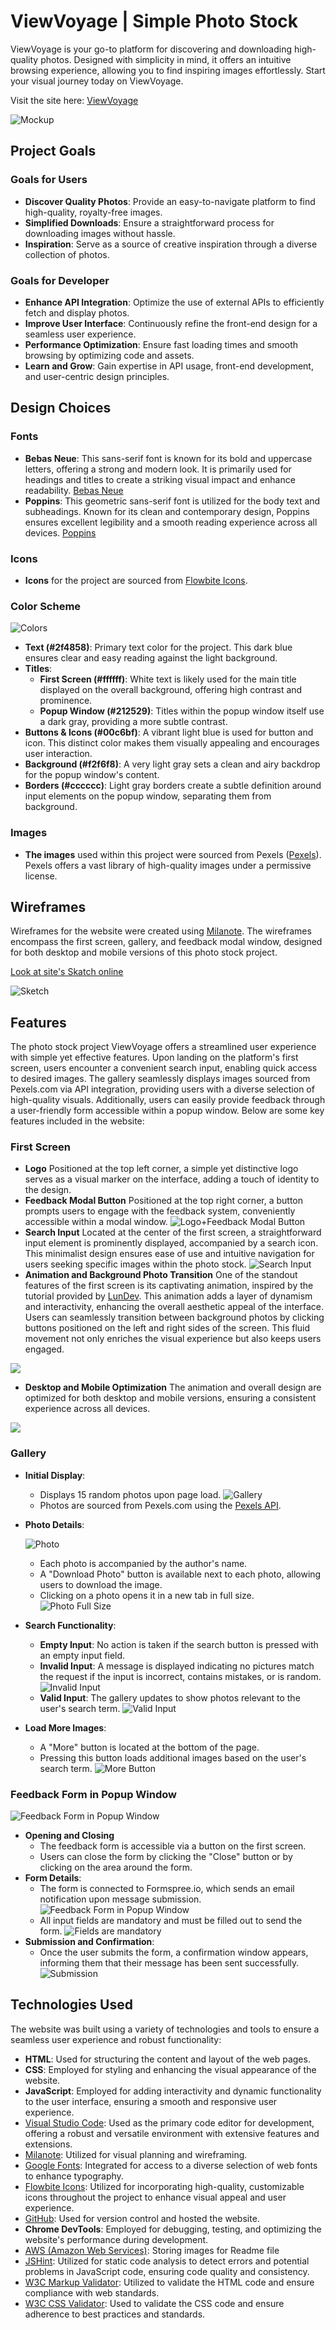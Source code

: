 # ViewVoyage | Simple Photo Stock

ViewVoyage is your go-to platform for discovering and downloading high-quality photos. Designed with simplicity in mind, it offers an intuitive browsing experience, allowing you to find inspiring images effortlessly. Start your visual journey today on ViewVoyage.

Visit the site here: [ViewVoyage](https://sshasholko.github.io/ViewVoyage/)

![Mockup](https://viewvoyage.s3.eu-north-1.amazonaws.com/mockup-vv.png)


## Project Goals

### Goals for Users
- **Discover Quality Photos**: Provide an easy-to-navigate platform to find high-quality, royalty-free images.
- **Simplified Downloads**: Ensure a straightforward process for downloading images without hassle.
- **Inspiration**: Serve as a source of creative inspiration through a diverse collection of photos.

### Goals for Developer
- **Enhance API Integration**: Optimize the use of external APIs to efficiently fetch and display photos.
- **Improve User Interface**: Continuously refine the front-end design for a seamless user experience.
- **Performance Optimization**: Ensure fast loading times and smooth browsing by optimizing code and assets.
- **Learn and Grow**: Gain expertise in API usage, front-end development, and user-centric design principles.

## Design Choices
### Fonts
- **Bebas Neue**: This sans-serif font is known for its bold and uppercase letters, offering a strong and modern look. It is primarily used for headings and titles to create a striking visual impact and enhance readability. [Bebas Neue](https://fonts.google.com/specimen/Bebas+Neue?query=Bebas+Neue)
- **Poppins**: This geometric sans-serif font is utilized for the body text and subheadings. Known for its clean and contemporary design, Poppins ensures excellent legibility and a smooth reading experience across all devices. [Poppins](https://fonts.google.com/specimen/Poppins?query=Poppins)

### Icons
- **Icons** for the project are sourced from [Flowbite Icons](https://flowbite.com/icons/).

### Color Scheme
![Colors](https://viewvoyage.s3.eu-north-1.amazonaws.com/colors-vv.png)
- **Text (#2f4858)**: Primary text color for the project. This dark blue ensures clear and easy reading against the light background.
- **Titles**:
    - **First Screen (#ffffff)**: White text is likely used for the main title displayed on the overall background, offering high contrast and prominence.
    - **Popup Window (#212529)**: Titles within the popup window itself use a dark gray, providing a more subtle contrast.
- **Buttons & Icons (#00c6bf)**: A vibrant light blue is used for button and icon. This distinct color makes them visually appealing and encourages user interaction.
- **Background (#f2f6f8)**: A very light gray sets a clean and airy backdrop for the popup window's content.
- **Borders (#cccccc)**: Light gray borders create a subtle definition around input elements on the popup window, separating them from background.

### Images
- **The images** used within this project were sourced from Pexels ([Pexels](https://www.pexels.com/)). Pexels offers a vast library of high-quality images under a permissive license.

## Wireframes
Wireframes for the website were created using [Milanote](https://milanote.com/). The wireframes encompass the first screen, gallery, and feedback modal window, designed for both desktop and mobile versions of this photo stock project.

[Look at site's Skatch online ](https://app.milanote.com/1SbBnD1MVSoi79?p=UtPKmOtEZ3i)

![Sketch](https://viewvoyage.s3.eu-north-1.amazonaws.com/canvas_viewvoyage.png)

## Features
The photo stock project ViewVoyage offers a streamlined user experience with simple yet effective features. Upon landing on the platform's first screen, users encounter a convenient search input, enabling quick access to desired images. The gallery seamlessly displays images sourced from Pexels.com via API integration, providing users with a diverse selection of high-quality visuals. Additionally, users can easily provide feedback through a user-friendly form accessible within a popup window. Below are some key features included in the website:

### First Screen
- **Logo** Positioned at the top left corner, a simple yet distinctive logo serves as a visual marker on the interface, adding a touch of identity to the design.
- **Feedback Modal Button** Positioned at the top right corner, a button prompts users to engage with the feedback system, conveniently accessible within a modal window.
![Logo+Feedback Modal Button](https://viewvoyage.s3.eu-north-1.amazonaws.com/logo-vv.png)
- **Search Input** Located at the center of the first screen, a straightforward input element is prominently displayed, accompanied by a search icon. This minimalist design ensures ease of use and intuitive navigation for users seeking specific images within the photo stock.
![Search Input](https://viewvoyage.s3.eu-north-1.amazonaws.com/search-vv.png)
- **Animation and Background Photo Transition** One of the standout features of the first screen is its captivating animation, inspired by the tutorial provided by [LunDev](https://www.youtube.com/watch?v=qome_iWFKSk&t=124s&ab_channel=LunDev). This animation adds a layer of dynamism and interactivity, enhancing the overall aesthetic appeal of the interface. Users can seamlessly transition between background photos by clicking buttons positioned on the left and right sides of the screen. This fluid movement not only enriches the visual experience but also keeps users engaged.
<img src="/img/animation-fs.gif">

- **Desktop and Mobile Optimization** The animation and overall design are optimized for both desktop and mobile versions, ensuring a consistent experience across all devices.
<img src="/img/animation-fs-mobile.gif" center>

### Gallery
- **Initial Display**:
    - Displays 15 random photos upon page load.
    ![Gallery](https://viewvoyage.s3.eu-north-1.amazonaws.com/gallery-vv.png)
    - Photos are sourced from Pexels.com using the [Pexels API](https://www.pexels.com/api/documentation/?#photos-search).
- **Photo Details**:

    ![Photo](https://viewvoyage.s3.eu-north-1.amazonaws.com/photo-vv.png)
  
    - Each photo is accompanied by the author's name.
    - A "Download Photo" button is available next to each photo, allowing users to download the image.
    - Clicking on a photo opens it in a new tab in full size.
    ![Photo Full Size](https://viewvoyage.s3.eu-north-1.amazonaws.com/photo-fs.png)
- **Search Functionality**:
    - **Empty Input**: No action is taken if the search button is pressed with an empty input field.
    - **Invalid Input**: A message is displayed indicating no pictures match the request if the input is incorrect, contains mistakes, or is random.
    ![Invalid Input](https://viewvoyage.s3.eu-north-1.amazonaws.com/no-photo.png)
    - **Valid Input**: The gallery updates to show photos relevant to the user's search term.
    ![Valid Input](https://viewvoyage.s3.eu-north-1.amazonaws.com/valid-input.png)
- **Load More Images**:
    - A "More" button is located at the bottom of the page.
    - Pressing this button loads additional images based on the user's search term.
    ![More Button](https://viewvoyage.s3.eu-north-1.amazonaws.com/more-bt.png)

### Feedback Form in Popup Window
![Feedback Form in Popup Window](https://viewvoyage.s3.eu-north-1.amazonaws.com/form-vv.png)
- **Opening and Closing**
    - The feedback form is accessible via a button on the first screen.
    - Users can close the form by clicking the "Close" button or by clicking on the area around the form.
- **Form Details**:
    - The form is connected to Formspree.io, which sends an email notification upon message submission.
    ![Feedback Form in Popup Window](https://viewvoyage.s3.eu-north-1.amazonaws.com/Subm-form.png)
    - All input fields are mandatory and must be filled out to send the form.
    ![Fields are mandatory](https://viewvoyage.s3.eu-north-1.amazonaws.com/mandatori-filds.png)
- **Submission and Confirmation**:
    - Once the user submits the form, a confirmation window appears, informing them that their message has been sent successfully.
    ![Submission](https://viewvoyage.s3.eu-north-1.amazonaws.com/form-subm.png)


## Technologies Used
The website was built using a variety of technologies and tools to ensure a seamless user experience and robust functionality:
- **HTML**: Used for structuring the content and layout of the web pages.
- **CSS**: Employed for styling and enhancing the visual appearance of the website.
- **JavaScript**: Employed for adding interactivity and dynamic functionality to the user interface, ensuring a smooth and responsive user experience.
- [Visual Studio Code](https://code.visualstudio.com/): Used as the primary code editor for development, offering a robust and versatile environment with extensive features and extensions.
- [Milanote](https://milanote.com/): Utilized for visual planning and wireframing.
- [Google Fonts](https://fonts.google.com/): Integrated for access to a diverse selection of web fonts to enhance typography.
- [Flowbite Icons](https://flowbite.com/icons/): Utilized for incorporating high-quality, customizable icons throughout the project to enhance visual appeal and user experience.
- [GitHub](https://github.com/): Used for version control and hosted the website.
- **Chrome DevTools**: Employed for debugging, testing, and optimizing the website's performance during development.
- [AWS (Amazon Web Services)](https://aws.amazon.com/): Storing images for Readme file
- [JSHint](https://jshint.com/): Utilized for static code analysis to detect errors and potential problems in JavaScript code, ensuring code quality and consistency.
- [W3C Markup Validator](https://validator.w3.org/): Utilized to validate the HTML code and ensure compliance with web standards.
- [W3C CSS Validator](https://jigsaw.w3.org/css-validator/): Used to validate the CSS code and ensure adherence to best practices and standards.
